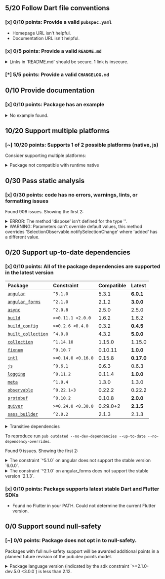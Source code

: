 ## 5/20 Follow Dart file conventions

### [x] 0/10 points: Provide a valid `pubspec.yaml`

* Homepage URL isn't helpful.
* Documentation URL isn't helpful.

### [x] 0/5 points: Provide a valid `README.md`

<details>
<summary>
Links in `README.md` should be secure. 1 link is insecure.
</summary>

`README.md:51:22`

```
   ╷
51 │ component's provided <a href="http://sass-lang.com/guide#topic-6">Sass mixins</a>.</p>
   │                      ^^^^^^^^^^^^^^^^^^^^^^^^^^^^^^^^^^^^^^^^^^^^^
   ╵
```

Use `https` URLs instead.
</details>

### [*] 5/5 points: Provide a valid `CHANGELOG.md`


## 0/10 Provide documentation

### [x] 0/10 points: Package has an example

<details>
<summary>
No example found.
</summary>

See [package layout](https://dart.dev/tools/pub/package-layout#examples) guidelines on how to add an example.
</details>

## 10/20 Support multiple platforms

### [~] 10/20 points: Supports 1 of 2 possible platforms (native, **js**)

Consider supporting multiple platforms:

<details>
<summary>
Package not compatible with runtime native
</summary>

Because:
* `package:angular_components/angular_components.dart` that imports:
* `package:angular_components/theme/module.dart` that imports:
* `package:angular/angular.dart` that imports:
* `package:angular/src/platform/browser/tools/tools.dart` that imports:
* `package:angular/src/platform/browser/tools/common_tools.dart` that imports:
* `package:angular/src/core/linker/component_factory.dart` that imports:
* `package:angular/src/core/linker/view_ref.dart` that imports:
* `dart:html`
</details>

## 0/30 Pass static analysis

### [x] 0/30 points: code has no errors, warnings, lints, or formatting issues

Found 906 issues. Showing the first 2:

<details>
<summary>
ERROR: The method 'dispose' isn't defined for the type '<unknown>'.
</summary>

`lib/model/collection/list_tracker.dart:123:9`

```
    ╷
123 │       d.dispose();
    │         ^^^^^^^
    ╵
```

To reproduce make sure you are using [pedantic](https://pub.dev/packages/pedantic#using-the-lints) and run `dartanalyzer lib/model/collection/list_tracker.dart`
</details>
<details>
<summary>
WARNING: Parameters can't override default values, this method overrides 'SelectionObservable.notifySelectionChange' where 'added' has a different value.
</summary>

`lib/src/model/selection/noop_selection_model_impl.dart:20:31`

```
   ╷
20 │   void notifySelectionChange({added, removed}) {}
   │                               ^^^^^
   ╵
```

To reproduce make sure you are using [pedantic](https://pub.dev/packages/pedantic#using-the-lints) and run `dartanalyzer lib/src/model/selection/noop_selection_model_impl.dart`
</details>

## 0/20 Support up-to-date dependencies

### [x] 0/10 points: All of the package dependencies are supported in the latest version

|Package|Constraint|Compatible|Latest|
|:-|:-|:-|:-|
|[`angular`]|`^5.1.0`|5.3.1|**6.0.1**|
|[`angular_forms`]|`^2.1.0`|2.1.2|**3.0.0**|
|[`async`]|`^2.0.8`|2.5.0|2.5.0|
|[`build`]|`>=0.11.1 <2.0.0`|1.6.2|1.6.2|
|[`build_config`]|`>=0.2.6 <0.4.0`|0.3.2|**0.4.5**|
|[`built_collection`]|`^4.0.0`|4.3.2|**5.0.0**|
|[`collection`]|`^1.14.10`|1.15.0|1.15.0|
|[`fixnum`]|`^0.10.7`|0.10.11|**1.0.0**|
|[`intl`]|`>=0.14.0 <0.16.0`|0.15.8|**0.17.0**|
|[`js`]|`^0.6.1`|0.6.3|0.6.3|
|[`logging`]|`^0.11.2`|0.11.4|**1.0.0**|
|[`meta`]|`^1.0.4`|1.3.0|1.3.0|
|[`observable`]|`^0.22.1+3`|0.22.2|0.22.2|
|[`protobuf`]|`^0.10.2`|0.10.8|**2.0.0**|
|[`quiver`]|`>=0.24.0 <0.30.0`|0.29.0+2|**2.1.5**|
|[`sass_builder`]|`^2.0.2`|2.1.3|2.1.3|

<details><summary>Transitive dependencies</summary>

|Package|Constraint|Compatible|Latest|
|:-|:-|:-|:-|
|[`analyzer`]|-|0.35.4|1.0.0|
|[`angular_ast`]|-|0.5.9|1.0.1|
|[`angular_compiler`]|-|0.4.3|1.0.1|
|[`args`]|-|1.6.0|2.0.0|
|[`built_value`]|-|7.1.0|8.0.0|
|[`charcode`]|-|1.2.0|1.2.0|
|[`checked_yaml`]|-|1.0.4|1.0.4|
|[`cli_repl`]|-|0.2.0+1|0.2.0+1|
|[`code_builder`]|-|3.6.0|3.6.0|
|[`convert`]|-|2.1.1|3.0.0|
|[`crypto`]|-|2.1.5|3.0.0|
|[`csslib`]|-|0.14.6+1|0.17.0|
|[`dart2_constant`]|-|1.0.2+dart2|1.0.2+dart2|
|[`dart_internal`]|-|0.1.12-nullsafety.1|0.1.12-nullsafety.1|
|[`dart_style`]|-|1.2.4|1.3.12|
|[`file`]|-|5.2.1|6.0.0|
|[`front_end`]|-|0.1.14|0.1.29|
|[`glob`]|-|1.2.0|2.0.0|
|[`http`]|-|0.12.2|0.13.0|
|[`http_parser`]|-|3.1.4|4.0.0|
|[`json_annotation`]|-|2.4.0|4.0.0|
|[`kernel`]|-|0.3.14|0.3.29|
|[`matcher`]|-|0.12.10|0.12.10|
|[`node_interop`]|-|1.2.1|1.2.1|
|[`node_io`]|-|1.2.0|1.2.0|
|[`package_config`]|-|1.9.3|2.0.0|
|[`package_resolver`]|-|1.0.10|1.0.10|
|[`pedantic`]|-|1.10.0|1.10.0|
|[`pub_semver`]|-|1.4.4|2.0.0|
|[`pubspec_parse`]|-|0.1.8|0.1.8|
|[`sass`]|-|1.32.7|1.32.7|
|[`source_gen`]|-|0.9.4+4|0.9.10+2|
|[`source_maps`]|-|0.10.10|0.10.10|
|[`source_span`]|-|1.8.1|1.8.1|
|[`stack_trace`]|-|1.10.0|1.10.0|
|[`stream_transform`]|-|2.0.0|2.0.0|
|[`string_scanner`]|-|1.1.0|1.1.0|
|[`term_glyph`]|-|1.2.0|1.2.0|
|[`tuple`]|-|1.0.3|1.0.3|
|[`typed_data`]|-|1.3.0|1.3.0|
|[`watcher`]|-|0.9.7+15|1.0.0|
|[`yaml`]|-|2.2.1|3.0.0|
</details>

To reproduce run `pub outdated --no-dev-dependencies --up-to-date --no-dependency-overrides`.

[`angular`]: https://pub.dev/packages/angular
[`angular_forms`]: https://pub.dev/packages/angular_forms
[`async`]: https://pub.dev/packages/async
[`build`]: https://pub.dev/packages/build
[`build_config`]: https://pub.dev/packages/build_config
[`built_collection`]: https://pub.dev/packages/built_collection
[`collection`]: https://pub.dev/packages/collection
[`fixnum`]: https://pub.dev/packages/fixnum
[`intl`]: https://pub.dev/packages/intl
[`js`]: https://pub.dev/packages/js
[`logging`]: https://pub.dev/packages/logging
[`meta`]: https://pub.dev/packages/meta
[`observable`]: https://pub.dev/packages/observable
[`protobuf`]: https://pub.dev/packages/protobuf
[`quiver`]: https://pub.dev/packages/quiver
[`sass_builder`]: https://pub.dev/packages/sass_builder
[`analyzer`]: https://pub.dev/packages/analyzer
[`angular_ast`]: https://pub.dev/packages/angular_ast
[`angular_compiler`]: https://pub.dev/packages/angular_compiler
[`args`]: https://pub.dev/packages/args
[`built_value`]: https://pub.dev/packages/built_value
[`charcode`]: https://pub.dev/packages/charcode
[`checked_yaml`]: https://pub.dev/packages/checked_yaml
[`cli_repl`]: https://pub.dev/packages/cli_repl
[`code_builder`]: https://pub.dev/packages/code_builder
[`convert`]: https://pub.dev/packages/convert
[`crypto`]: https://pub.dev/packages/crypto
[`csslib`]: https://pub.dev/packages/csslib
[`dart2_constant`]: https://pub.dev/packages/dart2_constant
[`dart_internal`]: https://pub.dev/packages/dart_internal
[`dart_style`]: https://pub.dev/packages/dart_style
[`file`]: https://pub.dev/packages/file
[`front_end`]: https://pub.dev/packages/front_end
[`glob`]: https://pub.dev/packages/glob
[`http`]: https://pub.dev/packages/http
[`http_parser`]: https://pub.dev/packages/http_parser
[`json_annotation`]: https://pub.dev/packages/json_annotation
[`kernel`]: https://pub.dev/packages/kernel
[`matcher`]: https://pub.dev/packages/matcher
[`node_interop`]: https://pub.dev/packages/node_interop
[`node_io`]: https://pub.dev/packages/node_io
[`package_config`]: https://pub.dev/packages/package_config
[`package_resolver`]: https://pub.dev/packages/package_resolver
[`pedantic`]: https://pub.dev/packages/pedantic
[`pub_semver`]: https://pub.dev/packages/pub_semver
[`pubspec_parse`]: https://pub.dev/packages/pubspec_parse
[`sass`]: https://pub.dev/packages/sass
[`source_gen`]: https://pub.dev/packages/source_gen
[`source_maps`]: https://pub.dev/packages/source_maps
[`source_span`]: https://pub.dev/packages/source_span
[`stack_trace`]: https://pub.dev/packages/stack_trace
[`stream_transform`]: https://pub.dev/packages/stream_transform
[`string_scanner`]: https://pub.dev/packages/string_scanner
[`term_glyph`]: https://pub.dev/packages/term_glyph
[`tuple`]: https://pub.dev/packages/tuple
[`typed_data`]: https://pub.dev/packages/typed_data
[`watcher`]: https://pub.dev/packages/watcher
[`yaml`]: https://pub.dev/packages/yaml

Found 9 issues. Showing the first 2:

<details>
<summary>
The constraint `^5.1.0` on angular does not support the stable version `6.0.0`.
</summary>

Try running `dart pub upgrade --major-versions angular` to update the constraint.
</details>
<details>
<summary>
The constraint `^2.1.0` on angular_forms does not support the stable version `2.1.3`.
</summary>

Try running `dart pub upgrade --major-versions angular_forms` to update the constraint.
</details>

### [x] 0/10 points: Package supports latest stable Dart and Flutter SDKs

* Found no Flutter in your PATH. Could not determine the current Flutter version.

## 0/0 Support sound null-safety

### [~] 0/0 points: Package does not opt in to null-safety.

Packages with full null-safety support will be awarded additional points in a planned future revision of the pub.dev points model.

<details>
<summary>
Package language version (indicated by the sdk constraint `>=2.1.0-dev.5.0 <3.0.0`) is less than 2.12.
</summary>

Consider [migrating](https://dart.dev/null-safety/migration-guide).
</details>
